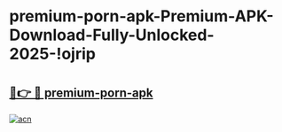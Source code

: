 # premium-porn-apk-Premium-APK-Download-Fully-Unlocked-2025-!ojrip

# <h2><a href="https://99cesp.esa.edu.pl?title=premium-porn-apk&ref=ojrip">🔗👉 🔴 premium-porn-apk</a></h2>

[![acn](https://github.com/user-attachments/assets/0f9c940e-d8b0-45ae-aac7-cd30a18b3e1c)](https://99cesp.esa.edu.pl?title=premium-porn-apk&ref=ojrip)

